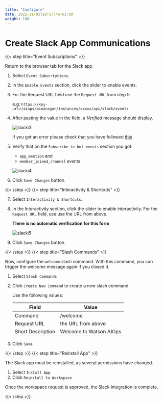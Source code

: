 ```yaml
---
title: "Configure"
date: 2022-11-03T10:57:46+01:00
weight: 186
---
```


# Create Slack App Communications


{{< step title="Event Subscriptions" >}}



Return to the browser tab for the Slack app. 


1. Select `Event Subscriptions`.

2. In the `Enable Events` section, click the slider to enable events. 

3. For the Request URL field use the `Request URL` from step 5.

	e.g: `https://<my-url>/aiops/aimanager/instances/xxxxx/api/slack/events`

4. After pasting the value in the field, a *Verified* message should display.

	![slacki3](/cp4waiops-training/pics/slack/slacki3.png)

	If you get an error please check that you have followed [this](../../README_INSTALLATION.md#62-create-valid-cp4waiops-certificate-optional)

5. Verify that on the `Subscribe to bot events` section you got:

	*  `app_mention` and 
	*  `member_joined_channel` events.

	![slacki4](/cp4waiops-training/pics/slack/slacki4.png)

6. Click `Save Changes` button.


{{< /step >}}
{{< step title="Interactivity & Shortcuts" >}}



7. Select `Interactivity & Shortcuts`. 

8. In the Interactivity section, click the slider to enable interactivity. For the `Request URL` field, use use the URL from above.

	**There is no automatic verification for this form**

	![slacki5](/cp4waiops-training/pics/slack/slacki5.png)

9. Click `Save Changes` button.

{{< /step >}}
{{< step title="Slash Commands" >}}



Now, configure the `welcome` slash command. With this command, you can trigger the welcome message again if you closed it. 

1. Select  `Slash Commands`

2. Click `Create New Command` to create a new slash command. 

	Use the following values:
	
	
	| Field | Value |
	| --- | --- |
	|Command| /welcome|
	|Request URL|the URL from above|
	|Short Description| Welcome to Watson AIOps|

3. Click `Save`.

{{< /step >}}
{{< step title="Reinstall App" >}}



The Slack app must be reinstalled, as several permissions have changed. 

1. Select `Install App` 
2. Click `Reinstall to Workspace`

Once the workspace request is approved, the Slack integration is complete. 

{{< /step >}}